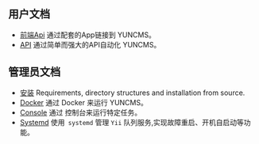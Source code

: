 ## 用户文档

- [前端Api](frontend.md) 通过配套的App链接到 YUNCMS。
- [API](api.md) 通过简单而强大的API自动化 YUNCMS。

## 管理员文档

- [安装](install.md) Requirements, directory structures and installation from source.
- [Docker](docker.md) 通过 Docker 来运行 YUNCMS。
- [Console](console.md) 通过 控制台来运行特定任务。
- [Systemd](systemd.md) 使用` systemd` 管理 `Yii` 队列服务,实现故障重启、开机自启动等功能。